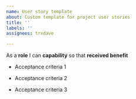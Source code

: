 ```yaml
---
name: User story template
about: Custom template for project user stories
title: ''
labels: ''
assignees: trxdave

---
```


As a **role** I can **capability** so that **received benefit**

- Acceptance criteria 1

- Acceptance criteria 2

- Acceptance criteria 3
